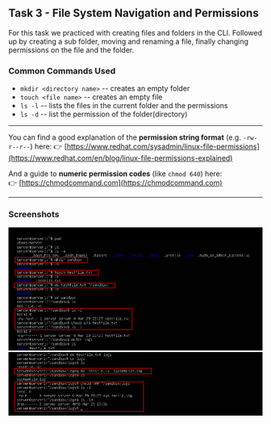 ## Task 3 - File System Navigation and Permissions

For this task we practiced with creating files and folders in the CLI. Followed up by creating a sub folder, moving and renaming a file,
finally changing permissions on the file and the folder. 

### Common Commands Used

- `mkdir <directory name>` -- creates an empty folder
- `touch <file name>` -- creates an empty file
- `ls -l` -- lists the files in the current folder and the permissions 
- `ls -d` -- list the permission of the folder(directory)

---
You can find a good explanation of the **permission string format** (e.g. `-rw-r--r--`) here:
👉 [https://www.redhat.com/sysadmin/linux-file-permissions](https://www.redhat.com/en/blog/linux-file-permissions-explained)


And a guide to **numeric permission codes** (like `chmod 640`) here:  
👉 [https://chmodcommand.com](https://chmodcommand.com)

---

### Screenshots

![file creation](screenshots/files1.png)
![Renaming and directories and permissions](screenshots/files2.png)

